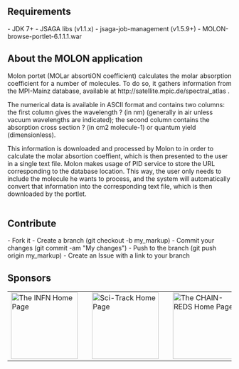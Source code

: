 <h2>Requirements</h2>
- JDK 7+
- JSAGA libs (v1.1.x)
- jsaga-job-management (v1.5.9+)
- MOLON-browse-portlet-6.1.1.1.war

<h2>About the MOLON application</h2>
<p align="justify">
Molon portet (MOLar absortiON coefficient) calculates the molar absorption coefficient for a number of molecules. To do so, it gathers information from the MPI-Mainz database, available at http://satellite.mpic.de/spectral_atlas .

The numerical data is available in ASCII format and contains two columns: the first column gives the wavelength ? (in nm) (generally in air unless vacuum wavelengths are indicated); the second column contains the absorption cross section ? (in cm2 molecule-1) or quantum yield (dimensionless).

This information is downloaded and processed by Molon to in order to calculate the molar absortion coeffient, which is then presented to the user in a single text file. Molon makes usage of PID service to store the URL corresponding to the database location. This way, the user only needs to include the molecule he wants to process, and the system will automatically convert that information into the corresponding text file, which is then downloaded by the portlet.
<br/><br/>
</p>

<h2>Contribute</h2>
- Fork it
- Create a branch (git checkout -b my_markup)
- Commit your changes (git commit -am "My changes")
- Push to the branch (git push origin my_markup)
- Create an Issue with a link to your branch
 
<h2>Sponsors</h2>
<table border="0">
<tr>
<td>
<a href="http://www.infn.it/"><img width="150" src="http://www.infn.it/logo/weblogo1.gif" border="0" title="The INFN Home Page"></a>
</td>
<td></td>
<td>
<a href="http://rdgroups.ciemat.es/web/sci-track"><img width="150" src="http://rdgroups.ciemat.es/image/layout_set_logo?img_id=367115&t=1433243514422" border="0" title="Sci-Track Home Page"></a>
</td>
<td></td>
<td>
<a href="http://www.chain-project.eu/"><img width="150" src="https://www.chain-project.eu/image/image_gallery?uuid=4b273102-2ed0-49ca-929f-c23379318171&groupId=3456180&t=1424446552904" border="0" title="The CHAIN-REDS Home Page"></a>
</td>
</tr>
</table>

